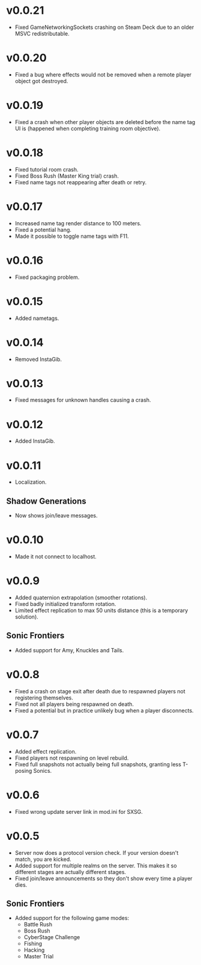 # v0.0.21
* Fixed GameNetworkingSockets crashing on Steam Deck due to an older MSVC redistributable.


# v0.0.20
* Fixed a bug where effects would not be removed when a remote player object got destroyed.


# v0.0.19
* Fixed a crash when other player objects are deleted before the name tag UI is (happened when completing training room objective).


# v0.0.18
* Fixed tutorial room crash.
* Fixed Boss Rush (Master King trial) crash.
* Fixed name tags not reappearing after death or retry.


# v0.0.17
* Increased name tag render distance to 100 meters.
* Fixed a potential hang.
* Made it possible to toggle name tags with F11.


# v0.0.16
* Fixed packaging problem.


# v0.0.15
* Added nametags.


# v0.0.14
* Removed InstaGib.


# v0.0.13
* Fixed messages for unknown handles causing a crash.


# v0.0.12
* Added InstaGib.


# v0.0.11
* Localization.

## Shadow Generations
* Now shows join/leave messages.


# v0.0.10
* Made it not connect to localhost.


# v0.0.9
* Added quaternion extrapolation (smoother rotations).
* Fixed badly initialized transform rotation.
* Limited effect replication to max 50 units distance (this is a temporary solution).

## Sonic Frontiers
* Added support for Amy, Knuckles and Tails.


# v0.0.8
* Fixed a crash on stage exit after death due to respawned players not registering themselves.
* Fixed not all players being respawned on death.
* Fixed a potential but in practice unlikely bug when a player disconnects.


# v0.0.7
* Added effect replication.
* Fixed players not respawning on level rebuild.
* Fixed full snapshots not actually being full snapshots, granting less T-posing Sonics.


# v0.0.6
* Fixed wrong update server link in mod.ini for SXSG.


# v0.0.5
* Server now does a protocol version check. If your version doesn't match, you are kicked.
* Added support for multiple realms on the server. This makes it so different stages are actually different stages.
* Fixed join/leave announcements so they don't show every time a player dies.

## Sonic Frontiers
* Added support for the following game modes:
  * Battle Rush
  * Boss Rush
  * CyberStage Challenge
  * Fishing
  * Hacking
  * Master Trial
